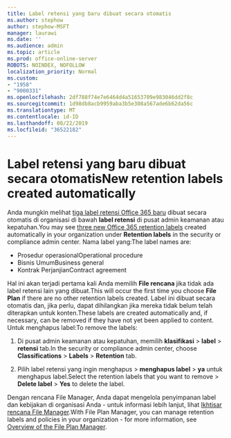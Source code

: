 ```yaml
---
title: Label retensi yang baru dibuat secara otomatis
ms.author: stephow
author: stephow-MSFT
manager: laurawi
ms.date: ''
ms.audience: admin
ms.topic: article
ms.prod: office-online-server
ROBOTS: NOINDEX, NOFOLLOW
localization_priority: Normal
ms.custom:
- "1958"
- "9000331"
ms.openlocfilehash: 2df788f74e7e6464d4a51653709e983046dd2f8c
ms.sourcegitcommit: 1d98db8acb9959aba3b5e308a567ade6b62da56c
ms.translationtype: MT
ms.contentlocale: id-ID
ms.lasthandoff: 08/22/2019
ms.locfileid: "36522182"
---
```

# <a name="new-retention-labels-created-automatically"></a><span data-ttu-id="86208-102">Label retensi yang baru dibuat secara otomatis</span><span class="sxs-lookup"><span data-stu-id="86208-102">New retention labels created automatically</span></span>

<span data-ttu-id="86208-103">Anda mungkin melihat [tiga label retensi Office 365 baru](https://docs.microsoft.com/office365/securitycompliance/file-plan-manager#default-retention-labels-and-label-policy) dibuat secara otomatis di organisasi di bawah **label retensi** di pusat admin keamanan atau kepatuhan.</span><span class="sxs-lookup"><span data-stu-id="86208-103">You may see [three new Office 365 retention labels](https://docs.microsoft.com/office365/securitycompliance/file-plan-manager#default-retention-labels-and-label-policy) created automatically in your organization under **Retention labels** in the security or compliance admin center.</span></span> <span data-ttu-id="86208-104">Nama label yang:</span><span class="sxs-lookup"><span data-stu-id="86208-104">The label names are:</span></span>

- <span data-ttu-id="86208-105">Prosedur operasional</span><span class="sxs-lookup"><span data-stu-id="86208-105">Operational procedure</span></span>
- <span data-ttu-id="86208-106">Bisnis Umum</span><span class="sxs-lookup"><span data-stu-id="86208-106">Business general</span></span>
- <span data-ttu-id="86208-107">Kontrak Perjanjian</span><span class="sxs-lookup"><span data-stu-id="86208-107">Contract agreement</span></span>

<span data-ttu-id="86208-108">Hal ini akan terjadi pertama kali Anda memilih **File rencana** jika tidak ada label retensi lain yang dibuat.</span><span class="sxs-lookup"><span data-stu-id="86208-108">This will occur the first time you choose **File Plan** if there are no other retention labels created.</span></span> <span data-ttu-id="86208-109">Label ini dibuat secara otomatis dan, jika perlu, dapat dihilangkan jika mereka tidak belum telah diterapkan untuk konten.</span><span class="sxs-lookup"><span data-stu-id="86208-109">These labels are created automatically and, if necessary, can be removed if they have not yet been applied to content.</span></span> <span data-ttu-id="86208-110">Untuk menghapus label:</span><span class="sxs-lookup"><span data-stu-id="86208-110">To remove the labels:</span></span>

1. <span data-ttu-id="86208-111">Di pusat admin keamanan atau kepatuhan, memilih **klasifikasi** > **label** > **retensi** tab.</span><span class="sxs-lookup"><span data-stu-id="86208-111">In the security or compliance admin center, choose **Classifications** > **Labels** > **Retention** tab.</span></span>

1. <span data-ttu-id="86208-112">Pilih label retensi yang ingin menghapus > **menghapus label** > **ya** untuk menghapus label.</span><span class="sxs-lookup"><span data-stu-id="86208-112">Select the retention labels that you want to remove > **Delete label** > **Yes** to delete the label.</span></span>

<span data-ttu-id="86208-113">Dengan rencana File Manager, Anda dapat mengelola penyimpanan label dan kebijakan di organisasi Anda - untuk informasi lebih lanjut, lihat [Ikhtisar rencana File Manager](https://docs.microsoft.com/office365/securitycompliance/file-plan-manager).</span><span class="sxs-lookup"><span data-stu-id="86208-113">With File Plan Manager, you can manage retention labels and policies in your organization - for more information, see [Overview of the File Plan Manager](https://docs.microsoft.com/office365/securitycompliance/file-plan-manager).</span></span>